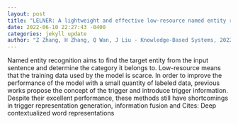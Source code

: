 ```yaml
--- 
layout: post 
title: "LELNER: A lightweight and effective low-resource named entity recognition model" 
date: 2022-06-10 22:27:43 -0400 
categories: jekyll update 
author: "Z Zhang, H Zhang, Q Wan, J Liu - Knowledge-Based Systems, 2022" 
--- 
```

Named entity recognition aims to find the target entity from the input sentence and determine the category it belongs to. Low-resource means that the training data used by the model is scarce. In order to improve the performance of the model with a small quantity of labeled data, previous works propose the concept of the trigger and introduce trigger information. Despite their excellent performance, these methods still have shortcomings in trigger representation generation, information fusion and Cites: Deep contextualized word representations